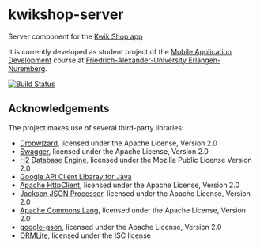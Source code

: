 kwikshop-server
================
Server component for the [Kwik Shop app](https://github.com/FAU-Inf2/kwikshop-android) 

It is currently developed as student project of the
[Mobile Application Development](http://mad.cs.fau.de/) course at
[Friedrich-Alexander-University Erlangen-Nuremberg](http://fau.eu).

[![Build Status](https://travis-ci.org/FAU-Inf2/kwikshop-server.svg?branch=master)](https://magnum.travis-ci.com/FAU-Inf2/kwikshop-server)


Acknowledgements
----------------
The project makes use of several third-party libraries: 

- [Dropwizard](http://www.dropwizard.io/), licensed under the Apache License, Version 2.0
- [Swagger](http://swagger.io), licensed under the Apache License, Version 2.0 
- [H2 Database Engine](http://www.h2database.com/html/main.html), licensed under the
  Mozilla Public License Version 2.0
- [Google API Client Libaray for Java](https://developers.google.com/api-client-library/java)
- [Apache HttpClient](https://hc.apache.org/), licensed under the Apache License, Version 2.0
- [Jackson JSON Processor](http://wiki.fasterxml.com/JacksonHome), licensed under the Apache License, Version 2.0
- [Apache Commons Lang](https://commons.apache.org/proper/commons-lang/), licensed under the Apache License, Version 2.0	
- [google-gson](https://github.com/google/gson), licensed under the Apache License, Version 2.0
- [ORMLite](http://ormlite.com/), licensed under the ISC license    
    